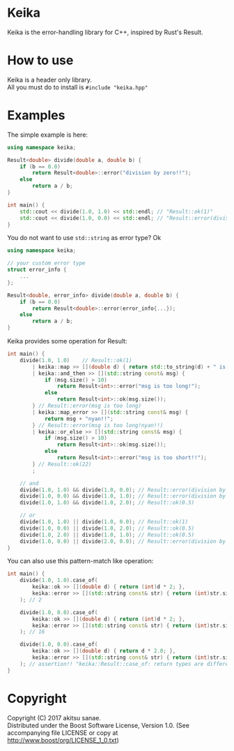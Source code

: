 # Keika

Keika is the error-handling library for C++, inspired by Rust's Result.  

# How to use

Keika is a header only library.  
All you must do to install is `#include "keika.hpp"`

# Examples

The simple example is here:

```cpp
using namespace keika;

Result<double> divide(double a, double b) {
    if (b == 0.0)
        return Result<double>::error("division by zero!!");
    else
        return a / b;
}

int main() {
    std::cout << divide(1.0, 1.0) << std::endl; // "Result::ok(1)"
    std::cout << divide(1.0, 0.0) << std::endl; // "Result::error(division by zero!!)"
}
```

You do not want to use `std::string` as error type? Ok
```cpp
using namespace keika;

// your custom error type
struct error_info {
    ...
};

Result<double, error_info> divide(double a, double b) {
    if (b == 0.0)
        return Result<double>::error(error_info{...});
    else
        return a / b;
}
```

Keika provides some operation for Result:

```cpp
int main() {
    divide(1.0, 1.0)    // Result::ok(1)
        | keika::map >> [](double d) { return std::to_string(d) + " is result!"; } // Result::ok(2 is result!)
        | keika::and_then >> [](std::string const& msg) {
            if (msg.size() > 10)
                return Result<int>::error("msg is too long!");
            else
                return Result<int>::ok(msg.size());
        } // Result::error(msg is too long)
        | keika::map_error >> [](std::string const& msg) {
            return msg + "nyan!!";
        } // Result::error(msg is too long!nyan!!)
        | keika::or_else >> [](std::string const& msg) {
            if (msg.size() > 10)
                return Result<int>::ok(msg.size());
            else
                return Result<int>::error("msg is too short!!");
        } // Result::ok(22)
        ;

    // and
    divide(1.0, 1.0) && divide(1.0, 0.0); // Result::error(division by zero)
    divide(1.0, 0.0) && divide(1.0, 1.0); // Result::error(division by zero)
    divide(1.0, 1.0) && divide(1.0, 2.0); // Result::ok(0.5)

    // or
    divide(1.0, 1.0) || divide(1.0, 0.0); // Result::ok(1)
    divide(1.0, 0.0) || divide(1.0, 2.0); // Result::ok(0.5)
    divide(1.0, 2.0) || divide(1.0, 1.0); // Result::ok(0.5)
    divide(1.0, 0.0) || divide(2.0, 0.0); // Result::error(division by zero)
}
```

You can also use this pattern-match like operation:
```cpp
int main() {
    divide(1.0, 1.0).case_of(
        keika::ok >> [](double d) { return (int)d * 2; },
        keika::error >> [](std::string const& str) { return (int)str.size(); }
    ); // 2

    divide(1.0, 0.0).case_of(
        keika::ok >> [](double d) { return (int)d * 2; },
        keika::error >> [](std::string const& str) { return (int)str.size(); }
    ); // 16

    divide(1.0, 0.0).case_of(
        keika::ok >> [](double d) { return d * 2.0; },
        keika::error >> [](std::string const& str) { return (int)str.size(); }
    ); // assertion!! "keika::Result::case_of: return types are different!" (double and int)
}
```

# Copyright
Copyright (C) 2017 akitsu sanae.  
Distributed under the Boost Software License, Version 1.0. 
(See accompanying file LICENSE or copy at http://www.boost/org/LICENSE_1_0.txt)  


